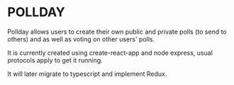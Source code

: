 # POLLDAY

Pollday allows users to create their own public and private polls (to send to others) and as well as voting on other users' polls.

It is currently created using create-react-app and node express, usual protocols apply to get it running.

It will later migrate to typescript and implement Redux. 
